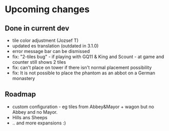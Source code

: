 # Upcoming changes

## Done in current dev

* tile color adjustment (Jozsef T)
* updated es translation (outdated in 3.1.0)
* error message bar can be dismissed
* fix: "2-tiles bug" - if playing with GQ11 & King and Scount - at game and counter still shows 2 tiles
* fix: can't place on tower if there isn't normal placement possibility
* fix: It is not possible to place the phantom as an abbot on a German monastery


## Roadmap

*  custom configuration - eg tiles from Abbey&Mayor + wagon but  no Abbey and no Mayor.
* Hills ans Sheeps
* .. and more expansions :)